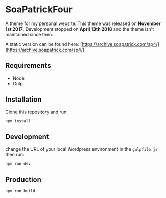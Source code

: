SoaPatrickFour
===============

A theme for my personal website. This theme was released on **November 1st 2017**. Development stopped on **April 13th 2018** and the theme isn't maintained since then.

A static version can be found here: [https://archive.soapatrick.com/sp4/](https://archive.soapatrick.com/sp4/)

## Requirements

- Node
- Gulp

## Installation

Clone this repository and run:

```
npm install
```

## Development
change the URL of your local Wordpress environment in the `gulpfile.js` then run:

```
npm run dev
```

## Production

```
npm run build
```
